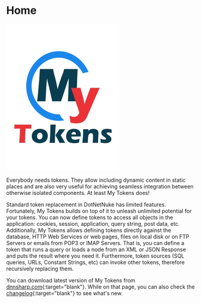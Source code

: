 # Home

![](assets/my-tokens.jpg)

Everybody needs tokens. They allow including dynamic content in static places and are also very useful for achieving seamless integration between otherwise isolated components. At least My Tokens does!

Standard token replacement in DotNetNuke has limited features. Fortunately, My Tokens builds on top of it to unleash unlimited potential for your tokens. You can now define tokens to access all objects in the application: cookies, session, application, query string, post data, etc. Additionally, My Tokens allows defining tokens directly against the database, HTTP Web Services or web pages, files on local disk or on FTP Servers or emails from POP3 or IMAP Servers. That is, you can define a token that runs a query or loads a node from an XML or JSON Response and puts the result where you need it. Furthermore, token sources (SQL queries, URLs, Constant Strings, etc) can invoke other tokens, therefore recursively replacing them.

You can download latest version of My Tokens from [dnnsharp.com](https://www.dnnsharp.com/dnn/modules/my-custom-tokens){:target="blank"}. While on that page, you can also check the [changelog](https://www.dnnsharp.com/dnn/modules/my-custom-tokens/whats-new?version=5.0.0){:target="blank"} to see what's new.